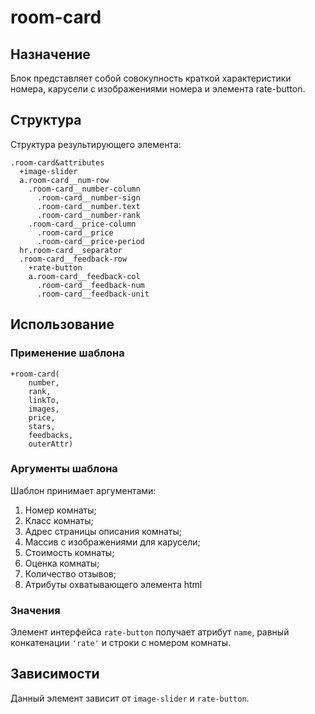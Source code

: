 # room-card

## Назначение

Блок представляет собой совокупность краткой характеристики номера, карусели с изображениями номера и элемента rate-button.

## Структура

Структура результирующего элемента:

    .room-card&attributes
      +image-slider
      a.room-card__num-row
        .room-card__number-column
          .room-card__number-sign
          .room-card__number.text
          .room-card__number-rank
        .room-card__price-column
          .room-card__price
          .room-card__price-period
      hr.room-card__separator
      .room-card__feedback-row
        +rate-button
        a.room-card__feedback-col
          .room-card__feedback-num
          .room-card__feedback-unit


## Использование

### Применение шаблона

    +room-card(
        number, 
        rank, 
        linkTo, 
        images, 
        price, 
        stars, 
        feedbacks, 
        outerAttr)

### Аргументы шаблона

Шаблон принимает аргументами:

1. Номер комнаты;
2. Класс комнаты;
3. Адрес страницы описания комнаты;
4. Массив с изображениями для карусели;
5. Стоимость комнаты;
6. Оценка комнаты;
7. Количество отзывов;
8. Атрибуты охватывающего элемента html


### Значения

Элемент интерфейса `rate-button` получает атрибут `name`,  равный конкатенации `'rate'` и строки с номером комнаты.

## Зависимости

Данный элемент зависит от `image-slider` и `rate-button`.